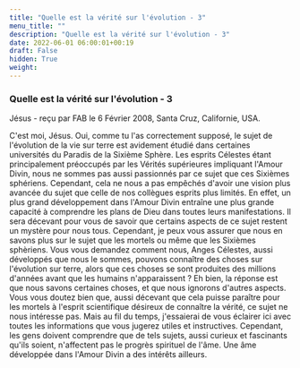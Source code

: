 ```yaml
---
title: "Quelle est la vérité sur l'évolution - 3"
menu_title: ""
description: "Quelle est la vérité sur l'évolution - 3"
date: 2022-06-01 06:00:01+00:19
draft: False
hidden: True
weight:
---
```

### Quelle est la vérité sur l'évolution - 3

Jésus - reçu par FAB le 6 Février 2008, Santa Cruz, Californie, USA.

C'est moi, Jésus.
Oui, comme tu l'as correctement supposé, le sujet de l'évolution de la vie sur terre est avidement étudié dans certaines universités du Paradis de la Sixième Sphère.
Les esprits Célestes étant principalement préoccupés par les Vérités supérieures impliquant l'Amour Divin, nous ne sommes pas aussi passionnés par ce sujet que ces Sixièmes sphériens. Cependant, cela ne nous a pas empêchés d'avoir une vision plus avancée du sujet que celle de nos collègues esprits plus limités. En effet, un plus grand développement dans l'Amour Divin entraîne une plus grande capacité à comprendre les plans de Dieu dans toutes leurs manifestations.
Il sera décevant pour vous de savoir que certains aspects de ce sujet restent un mystère pour nous tous. Cependant, je peux vous assurer que nous en savons plus sur le sujet que les mortels ou même que les Sixièmes sphèriens.
Vous vous demandez comment nous, Anges Célestes, aussi développés que nous le sommes, pouvons connaître des choses sur l'évolution sur terre, alors que ces choses se sont produites des millions d'années avant que les humains n'apparaissent ?
Eh bien, la réponse est que nous savons certaines choses, et que nous ignorons d'autres aspects. Vous vous doutez bien que, aussi décevant que cela puisse paraître pour les mortels à l'esprit scientifique désireux de connaître la vérité, ce sujet ne nous intéresse pas. Mais au fil du temps, j'essaierai de vous éclairer ici avec toutes les informations que vous jugerez utiles et instructives.
Cependant, les gens doivent comprendre que de tels sujets, aussi curieux et fascinants qu'ils soient, n'affectent pas le progrès spirituel de l'âme. Une âme développée dans l'Amour Divin a des intérêts ailleurs.